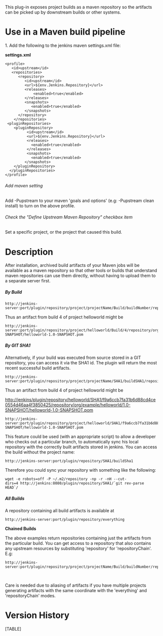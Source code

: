   
This plug-in exposes project builds as a maven repository so the
artifacts can be picked up by downstream builds or other systems.

# Use in a Maven build pipeline

1\. Add the following to the jenkins maven settings.xml file:

**settings.xml**

``` syntaxhighlighter-pre
<profile>
   <id>upstream</id>
   <repositories>
      <repository>
         <id>upstream</id>
         <url>${env.Jenkins.Repository}</url>
         <releases>
             <enabled>true</enabled>
         </releases>
         <snapshots>
            <enabled>true</enabled>
         </snapshots>
      </repository>
    </repositories>
 <pluginRepositories>
    <pluginRepository>
          <id>upstream</id>
          <url>${env.Jenkins.Repository}</url>
          <releases>
            <enabled>true</enabled>
          </releases>
          <snapshots>
            <enabled>true</enabled>
         </snapshots>
    </pluginRepository>
  </pluginRepositories>
</profile>
```

###### Add maven setting

Add -Pupstream to your maven 'goals and options' (e.g: -Pupstream clean
install) to turn on the above profile.

###### Check the "Define Upstream Maven Repository" checkbox item

Set a specific project, or the project that caused this build.

# Description

After installation, archived build artifacts of your Maven jobs will be
available as a maven repository so that other tools or builds that
understand maven repositories can use them directly, without having to
upload them to a separate server first.

##### By Build

    http://jenkins-server:port/plugin/repository/project/projectName/Build/buildNumber/repository

Thus an artifact from build 4 of project helloworld might be

    http://jenkins-server:port/plugin/repository/project/helloworld/Build/4/repository/org/example/helloworld/1.0-SNAPSHOT/helloworld-1.0-SNAPSHOT.pom

##### **By GIT SHA1**

Alternatively, if your build was executed from source stored in a GIT
repository, you can access it via the SHA1 id. The plugin will return
the most recent successful build artifacts.

    http://jenkins-server:port/plugin/repository/project/projectName/SHA1/buildSHA1/repository

Thus an artifact from build 4 of project helloworld might be

<http://jenkins/plugin/repository/helloworld/SHA1/f9a6ccb7fa31b6d88cd4ce0554d46aa4f3850425/repository/org/example/helloworld/1.0-SNAPSHOT/helloworld-1.0-SNAPSHOT.pom>

    http://jenkins-server:port/plugin/repository/project/helloworld/SHA1/f9a6ccb7fa31b6d88cd4ce0554d46aa4f3850425/repository/org/example/helloworld/1.0-SNAPSHOT/helloworld-1.0-SNAPSHOT.pom

This feature could be used (with an appropriate script) to allow a
developer who checks out a particular branch, to automatically sync his
local repository with the correctly built artifacts stored in jenkins.
You can access the build without the project name:

``` syntaxhighlighter-pre
http://jenkins-server:port/plugin/repository/SHA1/buildSha1
```

Therefore you could sync your repository with something like the
following:

``` syntaxhighlighter-pre
wget -e robots=off -P ~/.m2/repository -np -r -nH --cut-dirs=4 http://jenkins:8080/plugin/repository/SHA1/`git rev-parse HEAD`/
```

##### **All Builds**

A repository containing all build artifacts is available at

    http://jenkins-server:port/plugin/repository/everything

**Chained Builds**

The above examples return repositories containing just the artifacts
from the particular build. You can get access to a repository that also
contains any upstream resources by substituting 'repository' for
'repositoryChain'. E.g:

    http://jenkins-server:port/plugin/repository/project/projectName/Build/buildNumber/repositoryChain

 

Care is needed due to aliasing of artifacts if you have multiple
projects generating artifacts with the same coordinate with the
'everything' and 'repositoryChain' modes.

# Version History

[TABLE]

 
